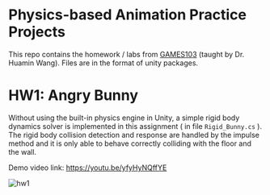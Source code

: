 # Physics-based Animation Practice Projects
This repo contains the homework / labs from [GAMES103](http://games103.games-cn.org/) (taught by Dr. Huamin Wang). Files are in the format of unity packages.



# HW1: Angry Bunny
Without using the built-in physics engine in Unity, a simple rigid body dynamics solver is implemented in this assignment ( in file `Rigid_Bunny.cs` ). The rigid body collision detection and response are handled by the impulse method and it is only able to behave correctly colliding with the floor and the wall.

Demo video link: https://youtu.be/yfyHyNQffYE

![hw1](assets/angryBunny.gif)
